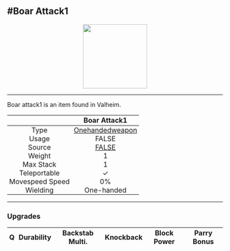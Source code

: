 <meta property="og:title" content="Boar Attack1 - MoreValheim" /><meta property="og:type" content="website" /><meta property="og:image" content="/assets/boar_attack1.png" /><meta property="og:description" content="Boar Attack1 is an item found in Valheim." /><meta name="theme-color" content="#546D78"><meta name="twitter:card" content="summary_large_image">
#Boar Attack1
-------------
<style>img {width:20px;}.tb {width:150px;display: block;margin-left: auto;margin-right: auto;}</style>

<style>.md-typeset table:not([class]) th:not([align]) {min-width:unset!important;}</style>
<style>td{padding:0em 0.3em!important;text-align:center!important;border-left:.05rem solid var(--md-default-fg-color--lightest)}</style>

<style>th{padding:0.1em 0.3em!important;text-align:center!important;font-weight:bold}</style>

<style>pre{text-align:right!important}</style>
<style>table tr td:first-child {border-left: 0;};</style>

<figure><img src="/assets/boar_attack1.png" class="tb" /><figcaption><small></small></figcaption></figure>

-------------

Boar attack1 is an item found in Valheim.

|        | Boar Attack1              |
| ----------- | ------------------------------------ |
| Type | [Onehandedweapon](../../types/onehandedweapon)
| Usage | FALSE<br>
| Source | [FALSE](../../items/false)
| Weight | 1 |
| Max Stack | 1 |
| Teleportable | ✓
| Movespeed Speed | 0%
| Wielding | One-handed


-------------

### Upgrades
| Q | Durability | Backstab Multi. | Knockback | Block Power | Parry Bonus
| - | - | - | - | - | - 

